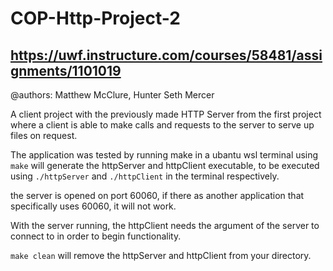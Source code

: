 # COP-Http-Project-2

## https://uwf.instructure.com/courses/58481/assignments/1101019


@authors: Matthew McClure, Hunter Seth Mercer

A client project with the previously made HTTP Server from the first project where a client is able to make calls and requests to the server to serve up files on request.

The application was tested by running make in a ubantu wsl terminal
using `make` will generate the httpServer and httpClient executable, to be executed using `./httpServer` and `./httpClient` in the terminal respectively.

the server is opened on port 60060, if there as another application that specifically uses 60060, it will not work.

With the server running, the httpClient needs the argument of the server to connect to in order to begin functionality.



`make clean` will remove the httpServer and httpClient from your directory.